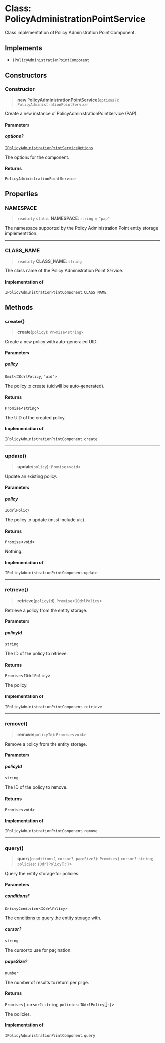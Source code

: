 # Class: PolicyAdministrationPointService

Class implementation of Policy Administration Point Component.

## Implements

- `IPolicyAdministrationPointComponent`

## Constructors

### Constructor

> **new PolicyAdministrationPointService**(`options?`): `PolicyAdministrationPointService`

Create a new instance of PolicyAdministrationPointService (PAP).

#### Parameters

##### options?

[`IPolicyAdministrationPointServiceOptions`](../interfaces/IPolicyAdministrationPointServiceOptions.md)

The options for the component.

#### Returns

`PolicyAdministrationPointService`

## Properties

### NAMESPACE

> `readonly` `static` **NAMESPACE**: `string` = `"pap"`

The namespace supported by the Policy Administration Point entity storage implementation.

***

### CLASS\_NAME

> `readonly` **CLASS\_NAME**: `string`

The class name of the Policy Administration Point Service.

#### Implementation of

`IPolicyAdministrationPointComponent.CLASS_NAME`

## Methods

### create()

> **create**(`policy`): `Promise`\<`string`\>

Create a new policy with auto-generated UID.

#### Parameters

##### policy

`Omit`\<`IOdrlPolicy`, `"uid"`\>

The policy to create (uid will be auto-generated).

#### Returns

`Promise`\<`string`\>

The UID of the created policy.

#### Implementation of

`IPolicyAdministrationPointComponent.create`

***

### update()

> **update**(`policy`): `Promise`\<`void`\>

Update an existing policy.

#### Parameters

##### policy

`IOdrlPolicy`

The policy to update (must include uid).

#### Returns

`Promise`\<`void`\>

Nothing.

#### Implementation of

`IPolicyAdministrationPointComponent.update`

***

### retrieve()

> **retrieve**(`policyId`): `Promise`\<`IOdrlPolicy`\>

Retrieve a policy from the entity storage.

#### Parameters

##### policyId

`string`

The ID of the policy to retrieve.

#### Returns

`Promise`\<`IOdrlPolicy`\>

The policy.

#### Implementation of

`IPolicyAdministrationPointComponent.retrieve`

***

### remove()

> **remove**(`policyId`): `Promise`\<`void`\>

Remove a policy from the entity storage.

#### Parameters

##### policyId

`string`

The ID of the policy to remove.

#### Returns

`Promise`\<`void`\>

#### Implementation of

`IPolicyAdministrationPointComponent.remove`

***

### query()

> **query**(`conditions?`, `cursor?`, `pageSize?`): `Promise`\<\{ `cursor?`: `string`; `policies`: `IOdrlPolicy`[]; \}\>

Query the entity storage for policies.

#### Parameters

##### conditions?

`EntityCondition`\<`IOdrlPolicy`\>

The conditions to query the entity storage with.

##### cursor?

`string`

The cursor to use for pagination.

##### pageSize?

`number`

The number of results to return per page.

#### Returns

`Promise`\<\{ `cursor?`: `string`; `policies`: `IOdrlPolicy`[]; \}\>

The policies.

#### Implementation of

`IPolicyAdministrationPointComponent.query`
